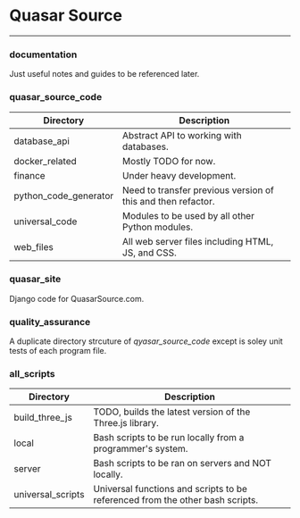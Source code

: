 # Quasar Source

---

### documentation
Just useful notes and guides to be referenced later.

### quasar_source_code
| Directory | Description |
| --- | --- |
| database_api | Abstract API to working with databases. |
| docker_related | Mostly TODO for now. |
| finance | Under heavy development. |
| python_code_generator | Need to transfer previous version of this and then refactor. |
| universal_code | Modules to be used by all other Python modules. |
| web_files | All web server files including HTML, JS, and CSS. |

### quasar_site
Django code for QuasarSource.com.

### quality_assurance
A duplicate directory strcuture of *qyasar_source_code* except is soley unit tests of each program file.

### all_scripts
| Directory | Description |
| --- | --- |
| build_three_js | TODO, builds the latest version of the Three.js library. |
| local | Bash scripts to be run locally from a programmer's system. |
| server | Bash scripts to be ran on servers and NOT locally. |
| universal_scripts | Universal functions and scripts to be referenced from the other bash scripts. |
